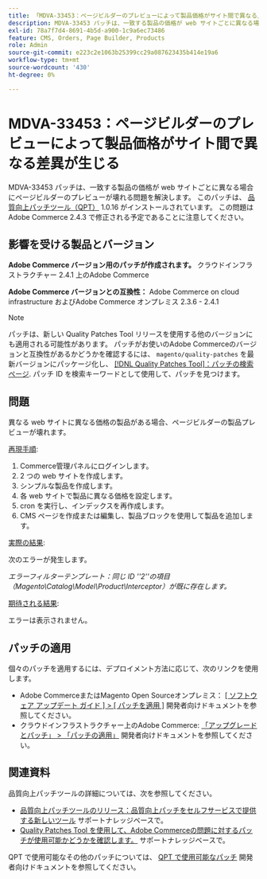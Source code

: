```yaml
---
title: 「MDVA-33453：ページビルダーのプレビューによって製品価格がサイト間で異なる」
description: MDVA-33453 パッチは、一致する製品の価格が web サイトごとに異なる場合にページビルダーのプレビューが壊れる問題を解決します。 このパッチは、[Quality Patches Tool （QPT） ] （/help/announcements/adobe-commerce-announcements/magento-quality-patches-released-new-tool-to-self-serve-quality-patches.md） 1.0.16 がインストールされている場合に利用できます。 この問題はAdobe Commerce 2.4.3 で修正される予定であることに注意してください。
exl-id: 78a7f7d4-8691-4b5d-a900-1c9a6ec73486
feature: CMS, Orders, Page Builder, Products
role: Admin
source-git-commit: e223c2e1063b25399cc29a087623435b414e19a6
workflow-type: tm+mt
source-wordcount: '430'
ht-degree: 0%

---
```


# MDVA-33453：ページビルダーのプレビューによって製品価格がサイト間で異なる差異が生じる

MDVA-33453 パッチは、一致する製品の価格が web サイトごとに異なる場合にページビルダーのプレビューが壊れる問題を解決します。 このパッチは、 [品質向上パッチツール（QPT）](/help/announcements/adobe-commerce-announcements/magento-quality-patches-released-new-tool-to-self-serve-quality-patches.md) 1.0.16 がインストールされています。 この問題はAdobe Commerce 2.4.3 で修正される予定であることに注意してください。

## 影響を受ける製品とバージョン

**Adobe Commerce バージョン用のパッチが作成されます。** クラウドインフラストラクチャー 2.4.1 上のAdobe Commerce

**Adobe Commerce バージョンとの互換性：** Adobe Commerce on cloud infrastructure およびAdobe Commerce オンプレミス 2.3.6 - 2.4.1

>[!NOTE]
>
>パッチは、新しい Quality Patches Tool リリースを使用する他のバージョンにも適用される可能性があります。 パッチがお使いのAdobe Commerceのバージョンと互換性があるかどうかを確認するには、 `magento/quality-patches` を最新バージョンにパッケージ化し、 [[!DNL Quality Patches Tool]：パッチの検索ページ](https://devdocs.magento.com/quality-patches/tool.html#patch-grid). パッチ ID を検索キーワードとして使用して、パッチを見つけます。

## 問題

異なる web サイトに異なる価格の製品がある場合、ページビルダーの製品プレビューが壊れます。

<u>再現手順</u>:

1. Commerce管理パネルにログインします。
1. 2 つの web サイトを作成します。
1. シンプルな製品を作成します。
1. 各 web サイトで製品に異なる価格を設定します。
1. cron を実行し、インデックスを再作成します。
1. CMS ページを作成または編集し、製品ブロックを使用して製品を追加します。

<u>実際の結果</u>:<br>

次のエラーが発生します。

*エラーフィルターテンプレート：同じ ID &#39;&#39;2&#39;&#39;の項目（Magento\\Catalog\\Model\\Product\\Interceptor）が既に存在します。*

<u>期待される結果</u>:<br>

エラーは表示されません。

## パッチの適用

個々のパッチを適用するには、デプロイメント方法に応じて、次のリンクを使用します。

* Adobe CommerceまたはMagento Open Sourceオンプレミス： [[ ソフトウェア アップデート ガイド ] > [ パッチを適用 ]](https://devdocs.magento.com/guides/v2.4/comp-mgr/patching/mqp.html) 開発者向けドキュメントを参照してください。
* クラウドインフラストラクチャー上のAdobe Commerce: [「アップグレードとパッチ」 > 「パッチの適用」](https://devdocs.magento.com/cloud/project/project-patch.html) 開発者向けドキュメントを参照してください。

## 関連資料

品質向上パッチツールの詳細については、次を参照してください。

* [品質向上パッチツールのリリース：品質向上パッチをセルフサービスで提供する新しいツール](/help/announcements/adobe-commerce-announcements/magento-quality-patches-released-new-tool-to-self-serve-quality-patches.md) サポートナレッジベースで。
* [Quality Patches Tool を使用して、Adobe Commerceの問題に対するパッチが使用可能かどうかを確認します。](/help/support-tools/patches-available-in-qpt-tool/check-patch-for-magento-issue-with-magento-quality-patches.md) サポートナレッジベースで。

QPT で使用可能なその他のパッチについては、 [QPT で使用可能なパッチ](https://devdocs.magento.com/quality-patches/tool.html#patch-grid) 開発者向けドキュメントを参照してください。
